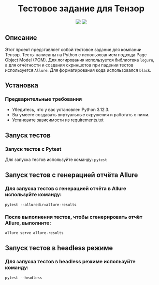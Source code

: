 <!-- Заголовок -->
<h1 align="center">
  <br>
  Тестовое задание для Тензор
  <br>
</h1>
<!-- Описание -->
<p align="center">
  <a href="https://github.com/blackcater/blackcater/raw/main/images/Hi.gif" target="_blank">
  </a>
</p>
<!-- Иконки -->
<p align="center">
  <img src="https://img.shields.io/badge/Python-3.12.3-green">
  <img src="https://img.shields.io/badge/Page Object Model-red">
</p>

## Описание

Этот проект представляет собой тестовое задание для компании Тензор. Тесты написаны на Python с использованием подхода Page Object Model (POM). Для логирования используется библиотека `loguru`, а для отчётности и создания скриншотов при падении тестов используется `Allure`. Для форматирования кода использовался `black`. 

## Установка

### Предварительные требования

- Убедитесь, что у вас установлен Python 3.12.3.
- Вы умеете создавать виртуальные окружения и работать с ними.
- Установите зависимости из requirements.txt

## Запуск тестов 

### Запуск тестов с Pytest
Для запуска тестов используйте команду: 
`pytest`

## Запуск тестов с генерацией отчёта Allure
### Для запуска тестов с генерацией отчёта в Allure используйте команду: 
`pytest --alluredir=allure-results`

### После выполнения тестов, чтобы сгенерировать отчёт Allure, выполните:
`allure serve allure-results`

## Запуск тестов в headless режиме
### Для запуска тестов в headless режиме используйте команду:
`pytest --headless`
